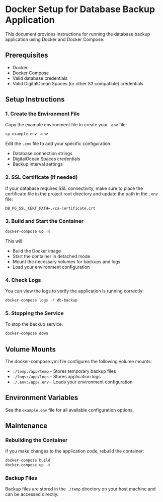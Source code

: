 # Docker Setup for Database Backup Application

This document provides instructions for running the database backup application using Docker and Docker Compose.

## Prerequisites

- Docker
- Docker Compose
- Valid database credentials
- Valid DigitalOcean Spaces (or other S3 compatible) credentials

## Setup Instructions

### 1. Create the Environment File

Copy the example environment file to create your `.env` file:

```bash
cp example.env .env
```

Edit the `.env` file to add your specific configuration:
- Database connection strings
- DigitalOcean Spaces credentials
- Backup interval settings

### 2. SSL Certificate (if needed)

If your database requires SSL connectivity, make sure to place the certificate file in the project root directory and update the path in the `.env` file:

```
DB_PG_SSL_CERT_PATH=./ca-certificate.crt
```

### 3. Build and Start the Container

```bash
docker-compose up -d
```

This will:
- Build the Docker image
- Start the container in detached mode
- Mount the necessary volumes for backups and logs
- Load your environment configuration

### 4. Check Logs

You can view the logs to verify the application is running correctly:

```bash
docker-compose logs -f db-backup
```

### 5. Stopping the Service

To stop the backup service:

```bash
docker-compose down
```

## Volume Mounts

The docker-compose.yml file configures the following volume mounts:

- `./temp:/app/temp` - Stores temporary backup files
- `./logs:/app/logs` - Stores application logs
- `./.env:/app/.env` - Loads your environment configuration

## Environment Variables

See the `example.env` file for all available configuration options.

## Maintenance

### Rebuilding the Container

If you make changes to the application code, rebuild the container:

```bash
docker-compose build
docker-compose up -d
```

### Backup Files

Backup files are stored in the `./temp` directory on your host machine and can be accessed directly. 